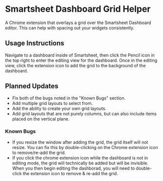 # Smartsheet Dashboard Grid Helper
A Chrome extension that overlays a grid over the Smartsheet Dashboard editor. This can help with spacing out your widgets consistently.

## Usage Instructions
Navigate to a dashboard inside of Smartsheet, then click the Pencil icon in the top right to enter the editing view for the dashboard. Once in the editing view, click the extension icon to add the grid to the background of the dashboard.

## Planned Updates
- Fix both of the bugs noted in the "Known Bugs" section.
- Add multiple grid layouts to select from.
- Add the ability to create your own grid layouts.
- Add grid layouts that are not purely columns, but can also include items placed on the vertical plane. 

### Known Bugs
- If you resize the window after adding the grid, the grid itself will not resize. You can fix this by double-clicking on the Chrome extension icon to remove/re-add the grid.
- If you click the chrome extension icon while the dashboard is not in editing mode, the grid will technically be added but will be invisible. When you then begin editing the dashborad, you will need to double-click the extension icon to remove & re-add the grid.
